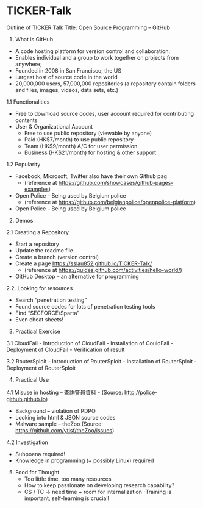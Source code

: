 # TICKER-Talk
Outline of TICKER Talk 
Title: Open Source Programming – GitHub

1. What is GitHub

- A code hosting platform for version control and collaboration;
- Enables individual and a group to work together on projects from anywhere;
- Founded in 2008 in San Francisco, the US
- Largest host of source code in the world
- 20,000,000 users, 57,000,000 repositories
   (a repository contain folders and files, images, videos, data sets, etc.)

1.1 Functionalities
- Free to download source codes, user account required for contributing contents
- User & Organizational Account 
	- Free to use public repository (viewable by anyone)
	- Paid (HK$7/month) to use public repository
	- Team (HK$9/month) A/C for user permission
	- Business (HK$21/month) for hosting & other support

1.2 Popularity
- Facebook, Microsoft, Twitter also have their own Github pag
  - (reference at https://github.com/showcases/github-pages-examples)
- Open Police – Being used by Belgium police
  - (reference at https://github.com/belgianpolice/openpolice-platform)
- Open Police – Being used by Belgium police

2. Demos

2.1  Creating a Repository
  - Start a repository
  - Update the readme file
  - Create a branch (version control)
  - Create a page https://sslau852.github.io/TICKER-Talk/
    - (reference at https://guides.github.com/activities/hello-world/)
  - GitHub Desktop – an alternative for programming

2.2. Looking for resources
  - Search “penetration testing”
  - Found source codes for lots of penetration testing tools 
  - Find “SECFORCE/Sparta” 
  - Even cheat sheets!

3. Practical Exercise 

3.1 CloudFail
    - Introduction of CloudFail
    - Installation of CouldFail
    -  Deployment of CloudFail
    - Verification of result

3.2 RouterSploit
    - Introduction of RouterSploit
    - Installation of RouterSploit
    - Deployment of RouterSploit

4. Practical Use

4.1 Misuse in hosting – 查詢警員資料
      - (Source: http://police-github.github.io)
   - Background – violation of PDPO
   - Looking into html & JSON source codes
   - Malware sample – theZoo
     (Source: https://github.com/ytisf/theZoo/issues)
     
4.2 Investigation
   - Subpoena required!
   - Knowledge in programming (+ possibly Linux) required

5. Food for Thought
   - Too little time, too many resources
   - How to keep passionate on developing research capability?
   - CS / TC -> need time + room for internalization
   -Training is important, self-learning is crucial!
